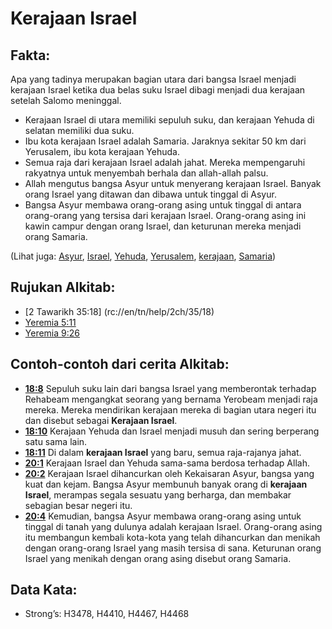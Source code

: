 # Kerajaan Israel 

## Fakta:  

Apa yang tadinya merupakan bagian utara dari bangsa Israel menjadi kerajaan Israel ketika dua belas suku Israel dibagi menjadi dua kerajaan setelah Salomo meninggal.  

* Kerajaan Israel di utara memiliki sepuluh suku, dan kerajaan Yehuda di selatan memiliki dua suku.
* Ibu kota kerajaan Israel adalah Samaria. Jaraknya sekitar 50 km dari Yerusalem, ibu kota kerajaan Yehuda.
* Semua raja dari kerajaan Israel adalah jahat. Mereka mempengaruhi rakyatnya untuk menyembah berhala dan allah-allah palsu.
* Allah mengutus bangsa Asyur untuk menyerang kerajaan Israel. Banyak orang Israel yang ditawan dan dibawa untuk tinggal di Asyur.
* Bangsa Asyur membawa orang-orang asing untuk tinggal di antara orang-orang yang tersisa dari kerajaan Israel. Orang-orang asing ini kawin campur dengan orang Israel, dan keturunan mereka menjadi orang Samaria. 

(Lihat juga: [Asyur](../names/assyria.md), [Israel](../kt/israel.md), [Yehuda](../names/kingdomofjudah.md), [Yerusalem](../names/jerusalem.md), [kerajaan](../lainnya/kerajaan.md), [Samaria](../names/samaria.md)) 

## Rujukan Alkitab:

* [2 Tawarikh 35:18] (rc://en/tn/help/2ch/35/18)
* [Yeremia 5:11](rc://en/tn/help/jer/05/11)
* [Yeremia 9:26](rc://en/tn/help/jer/09/26)  

## Contoh-contoh dari cerita Alkitab:

* __[18:8](rc://en/tn/help/obs/18/08)__ Sepuluh suku lain dari bangsa Israel yang memberontak terhadap Rehabeam mengangkat seorang yang bernama Yerobeam menjadi raja mereka. Mereka mendirikan kerajaan mereka di bagian utara negeri itu dan disebut sebagai __Kerajaan Israel__.
* __[18:10](rc://en/tn/help/obs/18/10)__ Kerajaan Yehuda dan Israel menjadi musuh dan sering berperang satu sama lain.
* __[18:11](rc://en/tn/help/obs/18/11)__ Di dalam __kerajaan Israel__ yang baru, semua raja-rajanya jahat.
* __[20:1](rc://en/tn/help/obs/20/01)__ Kerajaan Israel dan Yehuda sama-sama berdosa terhadap Allah.
* __[20:2](rc://en/tn/help/obs/20/02)__ Kerajaan Israel dihancurkan oleh Kekaisaran Asyur, bangsa yang kuat dan kejam. Bangsa Asyur membunuh banyak orang di __kerajaan Israel__, merampas segala sesuatu yang berharga, dan membakar sebagian besar negeri itu.
* __[20:4](rc://en/tn/help/obs/20/04)__ Kemudian, bangsa Asyur membawa orang-orang asing untuk tinggal di tanah yang dulunya adalah kerajaan Israel. Orang-orang asing itu membangun kembali kota-kota yang telah dihancurkan dan menikah dengan orang-orang Israel yang masih tersisa di sana. Keturunan orang Israel yang menikah dengan orang asing disebut orang Samaria. 

## Data Kata: 

* Strong’s: H3478, H4410, H4467, H4468
